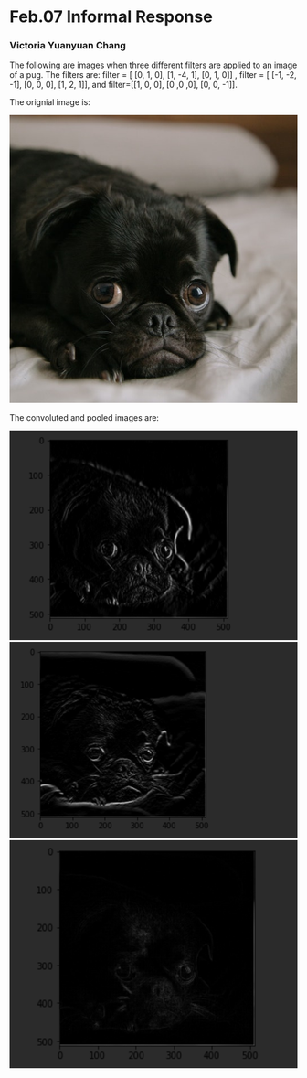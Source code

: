 # Feb.07 Informal Response 
### Victoria Yuanyuan Chang
The following are images when three different filters are applied to an image of a pug. The filters are: filter = [ [0, 1, 0], [1, -4, 1], [0, 1, 0]]
, filter = [ [-1, -2, -1], [0, 0, 0], [1, 2, 1]], and filter=[[1, 0, 0], [0 ,0 ,0], [0, 0, -1]].

The orignial image is: 

![](pug.jpg)

The convoluted and pooled images are:

![](pug1.png)
![](pug3.png)
![](pug2.png)
